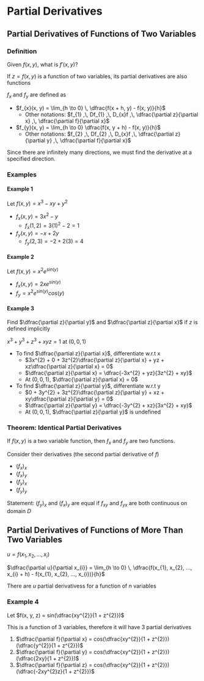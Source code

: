 # Partial Derivatives

## Partial Derivatives of Functions of Two Variables

### Definition

Given $f(x, y)$, what is $f'(x, y)$?

If $z = f(x, y)$ is a function of two variables, its partial derivatives are also functions

$f_{x}$ and $f_{y}$ are defined as

- $f_{x}(x, y) = \lim_{h \to 0} \, \dfrac{f(x + h, y) - f(x, y)}{h}$
	- Other notations: $f_{1} ,\, Df_{1} ,\, D_{x}f ,\, \dfrac{\partial z}{\partial x} ,\, \dfrac{\partial f}{\partial x}$
- $f_{y}(x, y) = \lim_{h \to 0} \dfrac{f(x, y + h) - f(x, y)}{h}$
	- Other notations: $f_{2} ,\, Df_{2} ,\, D_{x}f ,\, \dfrac{\partial z}{\partial y} ,\, \dfrac{\partial f}{\partial x}$

Since there are infinitely many directions, we must find the derivative at a specified direction.

### Examples

#### Example 1

Let $f(x, y) = x^{3} - xy + y^{2}$

- $f_{x}(x, y) = 3x^{2} - y$
	- $f_{x}(1, 2) = 3(1)^{2} - 2 = 1$
- $f_{y}(x, y) = -x + 2y$
	- $f_{y}(2, 3) = -2 + 2(3) = 4$

#### Example 2

Let $f(x, y) = x^{2}e^{sin(y)}$

- $f_{x}(x, y) = 2xe^{sin(y)}$
- $f_{y} = x^{2}e^{sin(y)}cos(y)$

#### Example 3

Find $\dfrac{\partial z}{\partial y}$ and $\dfrac{\partial z}{\partial x}$ if $z$ is defined implicitly

$x^{3} + y^{3} + z^{3} + xyz = 1$ at $(0, 0, 1)$

- To find $\dfrac{\partial z}{\partial x}$, differentiate w.r.t x
	- $3x^{2} + 0 + 3z^{2}\dfrac{\partial z}{\partial x} + yz + xz\dfrac{\partial z}{\partial x} = 0$
	- $\dfrac{\partial z}{\partial x} = \dfrac{-3x^{2} + yz}{3z^{2} + xy}$
	- At $(0, 0, 1)$, $\dfrac{\partial z}{\partial x} = 0$
- To find $\dfrac{\partial z}{\partial y}$, differentiate w.r.t y
	- $0 + 3y^{2} + 3z^{2}\dfrac{\partial z}{\partial y} + xz + xy\dfrac{\partial z}{\partial y} = 0$
	- $\dfrac{\partial z}{\partial y} = \dfrac{-3y^{2} + xz}{3x^{2} + xy}$
	- At $(0, 0, 1)$, $\dfrac{\partial z}{\partial y}$ is undefined

### Theorem: Identical Partial Derivatives

If $f(x, y)$ is a two variable function, then $f_{x}$ and $f_{y}$ are two functions.

Consider their derivatives (the second partial derivative of $f$)

- $(f_{x})_{x}$
- $(f_{x})_{y}$
- $(f_{y})_{x}$
- $(f_{y})_y$

Statement: $(f_{y})_{x}$ and $(f_{x})_{y}$ are equal if $f_{xy}$ and $f_{yx}$ are both continuous on domain $D$

## Partial Derivatives of Functions of More Than Two Variables

$u = f(x_{1}, x_{2}, ..., x_{i})$

$\dfrac{\partial u}{\partial x_{i}} = \lim_{h \to 0} \, \dfrac{f(x_{1}, x_{2}, ..., x_{i} + h) - f(x_{1}, x_{2}, ..., x_{i})}{h}$

There are $u$ partial derivativess for a function of $n$ variables

### Example 4

Let $f(x, y, z) = sin(\dfrac{xy^{2}}{1 + z^{2}})$

This is a function of 3 variables, therefore it will have 3 partial derivatives

1. $\dfrac{\partial f}{\partial x} = cos(\dfrac{xy^{2}}{1 + z^{2}})(\dfrac{y^{2}}{1 + z^{2}})$
2. $\dfrac{\partial f}{\partial y} = cos(\dfrac{xy^{2}}{1 + z^{2}})(\dfrac{2xy}{1 + z^{2}})$
3. $\dfrac{\partial f}{\partial z} = cos(\dfrac{xy^{2}}{1 + z^{2}})(\dfrac{-2xy^{2}z}{1 + z^{2}})$
